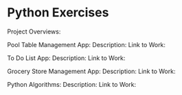 # Python Exercises
Project Overviews:

Pool Table Management App:
Description:
Link to Work:

To Do List App:
Description:
Link to Work:

Grocery Store Management App:
Description:
Link to Work:

Python Algorithms:
Description:
Link to Work:


